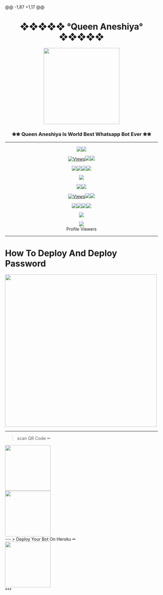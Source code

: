 @@ -1,87 +1,17 @@
<div align="center"><h1>❖❖❖❖❖   °Queen Aneshiya°   ❖❖❖❖❖</h1><a href="https://github.com/navodyaliyanage/Queen-Aneshiya"><img src="https://github.com/navodyaliyanage/navodyaliyanage/blob/e30459858952812db2b9b479cbc6eeb7603bb494/queenaneshiyaimg/main.jpg" width="250" height="250"></a><h3>✬✬ Queen Aneshiya Is World Best Whatsapp Bot Ever ✬✬</h3></div>

***

<p align="center"><a href="httsp://github.com/navodyaliyanage/Queen-Aneshiya"><img src="https://img.shields.io/docker/pulls/navodyaliyanage/queenaneshiya?style=for-the-badge&logo=docker&label=Docker+Pulls&color=blueviolet"></a><a href="https://github.com/navodyaliyanage/Queen-Aneshiya"><img src="https://img.shields.io/docker/image-size/navodyaliyanage/queenaneshiya?style=for-the-badge&logo=docker&label=Image Size&color=blueviolet"></a></p><p align="center"><a href="https://github.com/navodyaliyanage/Queen-Aneshiya"><img src="https://hits.seeyoufarm.com/api/count/incr/badge.svg?url=https%3A%2F%2Fgithub.com%2Fnavodyaliyanage%2FQueen-Aneshiya&count_bg=%2379C83D&title_bg=%23555555&icon=gitpod.svg&icon_color=%23E7E7E7&title=Views&edge_flat=false" alt="Views"/></a></a><a href="https://github.com/navodyaliyanage/Queen-Aneshiya/fork"><img src="https://img.shields.io/github/forks/navodyaliyanage/Queen-Aneshiya?label=Fork&style=social"></a><a href="https://github.com/navodyaliyanage/Queen-Aneshiya/stargazers"><img src="https://img.shields.io/github/stars/navodyaliyanage/Queen-Aneshiya?style=social"></a></p><p align="center"><a href="httsp://github.com/navodyaliyanage/Queen-Aneshiya"><img src="https://img.shields.io/github/repo-size/navodyaliyanage/Queen-Aneshiya?color=00ff00&label=Repo%20Size&style=flat-square"></a><a href="httsp://github.com/navodyaliyanage/Queen-Aneshiya"><img src="https://img.shields.io/github/license/navodyaliyanage/Queen-Aneshiya?color=00ff00&label=License&style=flat-square"></a><a href="httsp://github.com/navodyaliyanage/Queen-Aneshiya"><img src="https://img.shields.io/github/languages/top/navodyaliyanage/QueenAneshiya?color=00ff00&label=Javascript&style=flat-square"></a><a href="httsp://github.com/navodyaliyanage/Queen-Aneshiya"><img src="https://img.shields.io/badge/Programmer-Navodya%20Liyanage-blueviolet"></a></p><p align="center"><a href="https://t.me/Navodyaliyanage"><img src="https://img.shields.io/badge/Contact%20Me%20On%20Telegram-success"></a></p>
<p align="center"><a href="httsp://github.com/navodyaliyanage/Queen-Aneshiya"><img src="https://img.shields.io/docker/pulls/navodyaliyanage/queenaneshiya?style=for-the-badge&logo=docker&label=Docker+Pulls&color=blueviolet"></a><a href="https://github.com/navodyaliyanage/Queen-Aneshiya"><img src="https://img.shields.io/docker/image-size/navodyaliyanage/queenaneshiya?style=for-the-badge&logo=docker&label=Image Size&color=blueviolet"></a></p><p align="center"><a href="https://github.com/navodyaliyanage/Queen-Aneshiya"><img src="https://hits.seeyoufarm.com/api/count/incr/badge.svg?url=https%3A%2F%2Fgithub.com%2Fnavodyaliyanage%2FQueen-Aneshiya&count_bg=%2379C83D&title_bg=%23555555&icon=gitpod.svg&icon_color=%23E7E7E7&title=Views&edge_flat=false" alt="Views"/></a></a><a href="https://github.com/navodyaliyanage/Queen-Aneshiya/fork"><img src="https://img.shields.io/github/forks/navodyaliyanage/Queen-Aneshiya?label=Fork&style=social"></a><a href="https://github.com/navodyaliyanage/Queen-Aneshiya/stargazers"><img src="https://img.shields.io/github/stars/navodyaliyanage/Queen-Aneshiya?style=social"></a></p><p align="center"><a href="httsp://github.com/navodyaliyanage/Queen-Aneshiya"><img src="https://img.shields.io/github/repo-size/navodyaliyanage/Queen-Aneshiya?color=00ff00&label=Repo%20Size&style=flat-square"></a><a href="httsp://github.com/navodyaliyanage/Queen-Aneshiya"><img src="https://img.shields.io/github/license/navodyaliyanage/Queen-Aneshiya?color=00ff00&label=License&style=flat-square"></a><a href="httsp://github.com/navodyaliyanage/Queen-Aneshiya"><img src="https://img.shields.io/github/languages/top/navodyaliyanage/QueenAneshiya?color=00ff00&label=Javascript&style=flat-square"></a><a href="httsp://github.com/navodyaliyanage/Queen-Aneshiya"><img src="https://img.shields.io/badge/Programmer-Navodya%20Liyanage-blueviolet"></a></p><p align="center"><a href="https://wa.me/Navodyaliyanage"><img src="https://wa.me/qr/JUOXEK74A4EJB1/Contact%20Me%20On%20WhatsApp-success"></a></p>
<div align="center"><img src="https://profile-counter.glitch.me/navodyaliyanage/count.svg" /><br>Profile Viewers</div>

***

# How To Deploy And Deploy Password
<div align="left"><a href="https://youtu.be/AKU7YVXxMbM"><img src="https://github.com/navodyaliyanage/navodyaliyanage/blob/main/media/20210814_230626.png" width="500" ></a></div>


***
> scan  QR Code ✏
<div align="left"><a href="https://replit.com/@NavodyaLiyanage/Queen-Aneshiya-QR-Code"><img src="https://i.ibb.co/J7zhT7r/telegram-bot-logo.jpg" width="150" ></a></div>
<div align="left"><a href="https://replit.com/@Navodyaliyanage/Queen-Aneshiya-QR-Code"><img src="https://i.ibb.co/J7zhT7r/telegram-bot-logo.jpg" width="150" ></a></div>
---
> Deploy Your Bot On Heroku ✏
<div align="left"><a href="https://github.com/navodyaliyanage/navodyaliyanage/blob/main/ANESHIYA.md"><img src="https://github.com/navodyaliyanage/navodyaliyanage/blob/main/media/Heroku_logo.svg.png" width="150" ></a></div>
***
